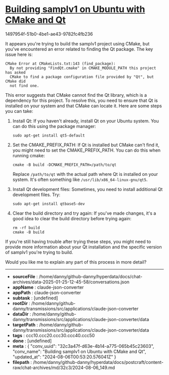 # [Building samplv1 on Ubuntu with CMake and Qt](https://claude.ai/chat/32c3a47f-d63e-4b14-a775-065b45c23603)

1497954f-51b0-4be1-ae43-9782fc4fb236

 It appears you're trying to build the samplv1 project using CMake, but you've encountered an error related to finding the Qt package. The key issue here is:

```
CMake Error at CMakeLists.txt:143 (find_package):
  By not providing "FindQt.cmake" in CMAKE_MODULE_PATH this project has asked
  CMake to find a package configuration file provided by "Qt", but CMake did
  not find one.
```

This error suggests that CMake cannot find the Qt library, which is a dependency for this project. To resolve this, you need to ensure that Qt is installed on your system and that CMake can locate it. Here are some steps you can take:

1. Install Qt:
   If you haven't already, install Qt on your Ubuntu system. You can do this using the package manager:

   ```
   sudo apt-get install qt5-default
   ```

2. Set the CMAKE_PREFIX_PATH:
   If Qt is installed but CMake can't find it, you might need to set the CMAKE_PREFIX_PATH. You can do this when running cmake:

   ```
   cmake -B build -DCMAKE_PREFIX_PATH=/path/to/qt
   ```

   Replace `/path/to/qt` with the actual path where Qt is installed on your system. It's often something like `/usr/lib/x86_64-linux-gnu/qt5`.

3. Install Qt development files:
   Sometimes, you need to install additional Qt development files. Try:

   ```
   sudo apt-get install qtbase5-dev
   ```

4. Clear the build directory and try again:
   If you've made changes, it's a good idea to clear the build directory before trying again:

   ```
   rm -rf build
   cmake -B build
   ```

If you're still having trouble after trying these steps, you might need to provide more information about your Qt installation and the specific version of samplv1 you're trying to build.

Would you like me to explain any part of this process in more detail?

---

* **sourceFile** : /home/danny/github-danny/hyperdata/docs/chat-archives/data-2025-01-25-12-45-58/conversations.json
* **appName** : claude-json-converter
* **appPath** : claude-json-converter
* **subtask** : [undefined]
* **rootDir** : /home/danny/github-danny/transmissions/src/applications/claude-json-converter
* **dataDir** : /home/danny/github-danny/transmissions/src/applications/claude-json-converter/data
* **targetPath** : /home/danny/github-danny/transmissions/src/applications/claude-json-converter/data
* **tags** : ccc10.ccc20.ccc30.ccc40.ccc50
* **done** : [undefined]
* **meta** : {
  "conv_uuid": "32c3a47f-d63e-4b14-a775-065b45c23603",
  "conv_name": "Building samplv1 on Ubuntu with CMake and Qt",
  "updated_at": "2024-08-06T00:53:20.576041Z"
}
* **filepath** : /home/danny/github-danny/hyperdata/docs/postcraft/content-raw/chat-archives/md/32c3/2024-08-06_149.md